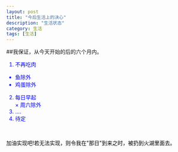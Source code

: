 ```yaml
---
layout: post
title: "今后生活上的决心"
description: "生活状态"
category: 生活
tags: [生活]
---
```



##我保证，从今天开始的后的六个月内。<br/>
<font color=blue>
1. 不再吃肉<br/>
  * 鱼除外
  * 鸡蛋除外
2. 每日早起<br/>
  × 周六除外
3. ....<br/>
4. 待定<br/>

<br/>
<font color=black>

加油实现吧!若无法实现，则令我在"那日"到来之时，被扔到火湖里面去。
